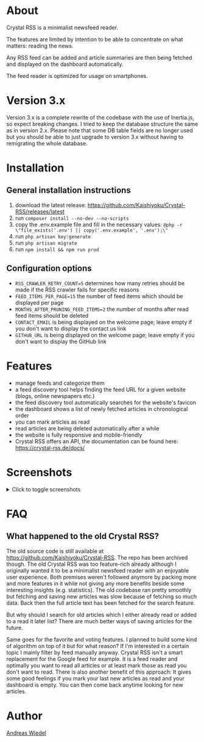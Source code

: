 # About

Crystal RSS is a minimalist newsfeed reader.

The features are limited by intention to be able to concentrate on what matters: reading the news.

Any RSS feed can be added and article summaries are then being fetched and displayed on the dashboard automatically.

The feed reader is optimized for usage on smartphones.

# Version 3.x

Version 3.x is a complete rewrite of the codebase with the use of Inertia.js, so expect breaking changes. I tried to keep the database structure the same as in version 2.x. Please note that some DB table fields are no longer used but you should be able to just upgrade to version 3.x without having to remigrating the whole database.


# Installation

## General installation instructions

1. download the latest release: https://github.com/Kaishiyoku/Crystal-RSS/releases/latest
2. run `composer install --no-dev --no-scripts`
3. copy the .env.example file and fill in the necessary values: `@php -r \"file_exists('.env') || copy('.env.example', '.env');\"`
4. run `php artisan key:generate`
5. run `php artisan migrate`
6. run `npm install && npm run prod`

## Configuration options

* `RSS_CRAWLER_RETRY_COUNT=5` determines how many retries should be made if the RSS crawler fails for specific reasons
* `FEED_ITEMS_PER_PAGE=15` the number of feed items which should be displayed per page
* `MONTHS_AFTER_PRUNING_FEED_ITEMS=2` the number of months after read feed items should be deleted
* `CONTACT_EMAIL` is being displayed on the welcome page; leave empty if you don't want to display the contact us link
* `GITHUB_URL` is being displayed on the welcome page; leave empty if you don't want to display the GitHub link

# Features

* manage feeds and categorize them
* a feed discovery tool helps finding the feed URL for a given website (blogs, online newspapers etc.)
* the feed discovery tool automatically searches for the website's favicon
* the dashboard shows a list of newly fetched articles in chronological order
* you can mark articles as read
* read articles are being deleted automatically after a while
* the website is fully responsive and mobile-friendly
* Crystal RSS offers an API, the documentation can be found here: https://crystal-rss.de/docs/


# Screenshots

<details>
<summary>Click to toggle screenshots</summary>

![Add feed](https://698857750-files.gitbook.io/~/files/v0/b/gitbook-x-prod.appspot.com/o/spaces%2F-MiLDJ9RD-asJHmj5ZWy%2Fuploads%2Fgit-blob-7cdcdd61d73aea880395927b75a399a44db1ea3b%2Fadd_feed.png?alt=media)

![Add feed](https://698857750-files.gitbook.io/~/files/v0/b/gitbook-x-prod.appspot.com/o/spaces%2F-MiLDJ9RD-asJHmj5ZWy%2Fuploads%2Fgit-blob-4608d2410c0b41cd93b4b09871015b12ff19872b%2Fadd_feed_dark.png?alt=media)

![List feeds](https://698857750-files.gitbook.io/~/files/v0/b/gitbook-x-prod.appspot.com/o/spaces%2F-MiLDJ9RD-asJHmj5ZWy%2Fuploads%2Fgit-blob-e595124eb4140e6bb707d8365f021952d29d8009%2Ffeeds.png?alt=media)

![List feeds](https://698857750-files.gitbook.io/~/files/v0/b/gitbook-x-prod.appspot.com/o/spaces%2F-MiLDJ9RD-asJHmj5ZWy%2Fuploads%2Fgit-blob-11d55e594d28157f7afd0bc66cd450bf85aac139%2Ffeeds_dark.png?alt=media)

![Dashboard](https://698857750-files.gitbook.io/~/files/v0/b/gitbook-x-prod.appspot.com/o/spaces%2F-MiLDJ9RD-asJHmj5ZWy%2Fuploads%2Fgit-blob-fe715fc21d2576c338822207b71de77e4508b27f%2Fdashboard.png?alt=media)

![Dashboard](https://698857750-files.gitbook.io/~/files/v0/b/gitbook-x-prod.appspot.com/o/spaces%2F-MiLDJ9RD-asJHmj5ZWy%2Fuploads%2Fgit-blob-a2aaa98b89df3b124d62bbfd48a9f3f3c038e953%2Fdashboard_dark.png?alt=media)

![Add feed (mobile)](https://698857750-files.gitbook.io/~/files/v0/b/gitbook-x-prod.appspot.com/o/spaces%2F-MiLDJ9RD-asJHmj5ZWy%2Fuploads%2Fgit-blob-1f8bad23739d3f9a9feafee324fa8370f2e4a36c%2Fadd_feed_mobile.png?alt=media)

![Add feed (mobile)](https://698857750-files.gitbook.io/~/files/v0/b/gitbook-x-prod.appspot.com/o/spaces%2F-MiLDJ9RD-asJHmj5ZWy%2Fuploads%2Fgit-blob-db41f7b3ac4a5af285f062d0ccf7aa2dbba77faa%2Fadd_feed_dark_mobile.png?alt=media)

![List feeds (mobile)](https://698857750-files.gitbook.io/~/files/v0/b/gitbook-x-prod.appspot.com/o/spaces%2F-MiLDJ9RD-asJHmj5ZWy%2Fuploads%2Fgit-blob-84e57857c69696ef9c4f13fe86c74247a7ef5f35%2Ffeeds_mobile.png?alt=media)

![List feeds (mobile)](https://698857750-files.gitbook.io/~/files/v0/b/gitbook-x-prod.appspot.com/o/spaces%2F-MiLDJ9RD-asJHmj5ZWy%2Fuploads%2Fgit-blob-8bb00e3489d5d90c9540da3f3bb852c6cd438ae9%2Ffeeds_dark_mobile.png?alt=media)

![Dashboard (mobile)](https://698857750-files.gitbook.io/~/files/v0/b/gitbook-x-prod.appspot.com/o/spaces%2F-MiLDJ9RD-asJHmj5ZWy%2Fuploads%2Fgit-blob-467c1c17476dcf318e5e5bb9f05fab71fe230aec%2Fdashboard_mobile.png?alt=media)

![Dashboard (mobile)](https://698857750-files.gitbook.io/~/files/v0/b/gitbook-x-prod.appspot.com/o/spaces%2F-MiLDJ9RD-asJHmj5ZWy%2Fuploads%2Fgit-blob-17ac945b77e23c4ea021315c6c98cc8a8d987c8e%2Fdashboard_dark_mobile.png?alt=media)
    
</details>


# FAQ

## What happened to the old Crystal RSS?

The old source code is still available at https://github.com/Kaishiyoku/Crystal-RSS. The repo has been archived though. The old Crystal RSS was too feature-rich already although I originally wanted it to be a minimalist newsfeed reader with an enjoyable user experience. Both premises weren't followed anymore by packing more and more features in it while not giving any more benefits beside some interesting insights (e.g. statistics). The old codebase ran pretty smoothly but fetching and saving new articles was slow because of fetching so much data. Back then the full article text has been fetched for the search feature.

But why should I search for old articles which I either already read or added to a read it later list? There are much better ways of saving articles for the future.

Same goes for the favorite and voting features. I planned to build some kind of algorithm on top of it but for what reason? If I'm interested in a certain topic I mainly filter by feed manually anyway. Crystal RSS isn't a smart replacement for the Google feed for example. It is a feed reader and optimally you want to read all articles or at least mark those as read you don't want to read. There is also another benefit of this approach: It gives some good feelings if you mark your last new articles as read and your dashboard is empty. You can then come back anytime looking for new articles.


# Author

[Andreas Wiedel](https://andreas-wiedel.de)
